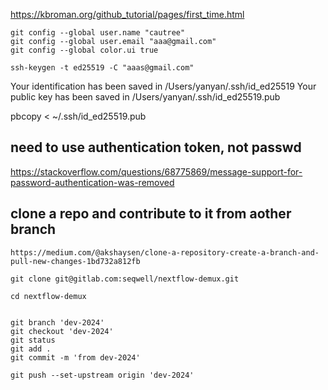https://kbroman.org/github_tutorial/pages/first_time.html

```
git config --global user.name "cautree"
git config --global user.email "aaa@gmail.com"
git config --global color.ui true

ssh-keygen -t ed25519 -C "aaas@gmail.com"
```


Your identification has been saved in /Users/yanyan/.ssh/id_ed25519
Your public key has been saved in /Users/yanyan/.ssh/id_ed25519.pub

pbcopy < ~/.ssh/id_ed25519.pub

## need to use authentication token, not passwd
https://stackoverflow.com/questions/68775869/message-support-for-password-authentication-was-removed


## clone a repo and contribute to it from aother branch
```
https://medium.com/@akshaysen/clone-a-repository-create-a-branch-and-pull-new-changes-1bd732a812fb

git clone git@gitlab.com:seqwell/nextflow-demux.git

cd nextflow-demux


git branch 'dev-2024'
git checkout 'dev-2024'
git status
git add .
git commit -m 'from dev-2024'

git push --set-upstream origin 'dev-2024'

```